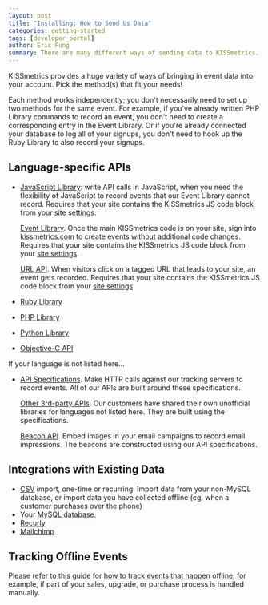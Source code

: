 ```yaml
---
layout: post
title: "Installing: How to Send Us Data"
categories: getting-started
tags: [developer_portal]
author: Eric Fung
summary: There are many different ways of sending data to KISSmetrics. Review your options here.
---
```

KISSmetrics provides a huge variety of ways of bringing in event data into your account. Pick the method(s) that fit your needs!

Each method works independently; you don't necessarily need to set up two methods for the same event. For example, if you've already written PHP Library commands to record an event, you don't need to create a corresponding entry in the Event Library. Or if you're already connected your database to log all of your signups, you don't need to hook up the Ruby Library to also record your signups.

## Language-specific APIs

* [JavaScript Library][js]: write API calls in JavaScript, when you need the flexibility of JavaScript to record events that our Event Library cannot record. Requires that your site contains the KISSmetrics JS code block from your [site settings][settings].

  [Event Library][event-library]. Once the main KISSmetrics code is on your site, sign into [kissmetrics.com][settings] to create events without additional code changes. Requires that your site contains the KISSmetrics JS code block from your [site settings][settings].

  [URL API][url]. When visitors click on a tagged URL that leads to your site, an event gets recorded. Requires that your site contains the KISSmetrics JS code block from your [site settings][settings].
* [Ruby Library][ruby]
* [PHP Library][php]
* [Python Library][python]
* [Objective-C API][obj-c]

If your language is not listed here...

* [API Specifications][specs]. Make HTTP calls against our tracking servers to record events. All of our APIs are built around these specifications.

  [Other 3rd-party APIs][other]. Our customers have shared their own unofficial libraries for languages not listed here. They are built using the specifications.

  [Beacon API][beacon]. Embed images in your email campaigns to record email impressions. The beacons are constructed using our API specifications.


## Integrations with Existing Data

* [CSV][csv] import, one-time or recurring. Import data from your non-MySQL database, or import data you have collected offline (eg. when a customer purchases over the phone)
* Your [MySQL database][mysql].
* [Recurly][recurly]
* [Mailchimp][mailchimp]

## Tracking Offline Events

Please refer to this guide for [how to track events that happen offline][offline], for example, if part of your sales, upgrade, or purchase process is handled manually.

[js]: /apis/javascript
[ruby]: /apis/ruby
[php]: /apis/php
[python]: /apis/python
[obj-c]: /apis/objective-c

[url]: /apis/url
[beacon]: /apis/beacon
[other]: /apis/other

[specs]: /apis/specifications

[event-library]: /tools/event-library
[mysql]: /integrations/mysql
[csv]: /integrations/csv-import
[recurly]: /integrations/recurly
[mailchimp]: /integrations/mailchimp

[settings]: https://www.kissmetrics.com/settings
[offline]: /how-tos/tracking-offline-events